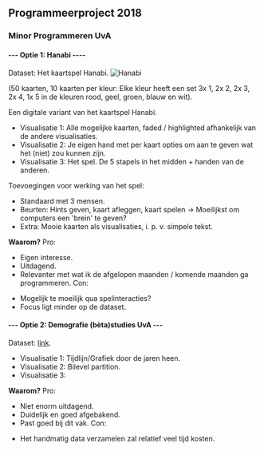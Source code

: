 ## Programmeerproject 2018
### Minor Programmeren UvA

#### --- Optie 1: Hanabi ----
Dataset: Het kaartspel Hanabi. 
![Hanabi](https://www.google.nl/url?sa=i&rct=j&q=&esrc=s&source=images&cd=&cad=rja&uact=8&ved=0ahUKEwiAzdfel8jYAhWJKsAKHe4xCMAQjRwIBw&url=http%3A%2F%2Frnrgames.com%2Fhanabi&psig=AOvVaw0CwfNwLOxz9eBffvXbwn54&ust=1515494668702642)


(50 kaarten, 10 kaarten per kleur: Elke kleur heeft een set 3x 1, 2x 2, 2x 3, 2x 4, 1x 5 in de kleuren rood, geel, groen, blauw en wit).

Een digitale variant van het kaartspel Hanabi. 
* Visualisatie 1: Alle mogelijke kaarten, faded / highlighted afhankelijk van de andere visualisaties. 
* Visualisatie 2: Je eigen hand met per kaart opties om aan te geven wat het (niet) zou kunnen zijn.
* Visualisatie 3: Het spel. De 5 stapels in het midden + handen van de anderen. 

Toevoegingen voor werking van het spel: 
* Standaard met 3 mensen. 
* Beurten: Hints geven, kaart afleggen, kaart spelen -> Moeilijkst om computers een 'brein' te geven?
* Extra: Mooie kaarten als visualisaties, i. p. v. simpele tekst. 

**Waarom?**
Pro: 
+ Eigen interesse.
+ Uitdagend. 
+ Relevanter met wat ik de afgelopen maanden / komende maanden ga programmeren.
Con: 
- Mogelijk te moeilijk qua spelinteracties?
- Focus ligt minder op de dataset.

#### --- Optie 2: Demografie (bèta)studies UvA --- 
Dataset: [link](https://public.tableau.com/views/FeitenenCijfers/Students?:embed=y&:toolbar=no&:toolbar=no&:display_count=no&:display_count=no&:showVizHome=nohttps://public.tableausoftware.com/views/FeitenenCijfers "UvA").

* Visualisatie 1: Tijdlijn/Grafiek door de jaren heen. 
* Visualisatie 2: Bilevel partition. 
* Visualisatie 3: 

**Waarom?** 
Pro: 
+ Niet enorm uitdagend.
+ Duidelijk en goed afgebakend.
+ Past goed bij dit vak.
Con: 
- Het handmatig data verzamelen zal relatief veel tijd kosten.
